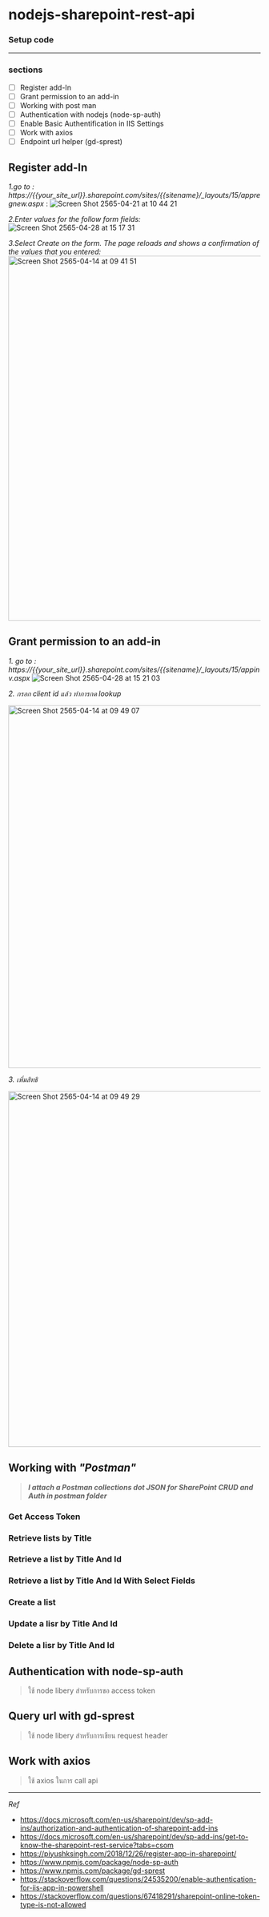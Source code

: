 # nodejs-sharepoint-rest-api

### Setup code

---

### **sections**

- [ ] Register add-In
- [ ] Grant permission to an add-in
- [ ] Working with post man
- [ ] Authentication with nodejs (node-sp-auth)
- [ ] Enable Basic Authentification in IIS Settings
- [ ] Work with axios
- [ ] Endpoint url helper (gd-sprest)

## Register add-In 

*1.go to : https://{{your_site_url}}.sharepoint.com/sites/{{sitename}/_layouts/15/appregnew.aspx* :
![Screen Shot 2565-04-21 at 10 44 21](https://user-images.githubusercontent.com/82103342/164367817-f94ec3a9-f5a4-4296-bbec-cfca7ec71ea3.png)

*2.Enter values for the follow form fields:*
![Screen Shot 2565-04-28 at 15 17 31](https://user-images.githubusercontent.com/82103342/165709059-ac60937a-c54c-4744-8df1-d6abf30bd078.png)


*3.Select Create on the form. The page reloads and shows a confirmation of the values that you entered:*
<img width="729" alt="Screen Shot 2565-04-14 at 09 41 51" src="https://user-images.githubusercontent.com/82103342/165709258-8fb0b94b-2183-4c37-a4e7-f20e13f58e7b.png">


## Grant permission to an add-in
*1. go to :  https://{{your_site_url}}.sharepoint.com/sites/{{sitename}/_layouts/15/appinv.aspx*
![Screen Shot 2565-04-28 at 15 21 03](https://user-images.githubusercontent.com/82103342/165709673-cd65749b-8bb9-4727-88ac-1b109a9f58d5.png)

*2. กรอก client id แล้ว ทำการกด lookup*

<img width="725" alt="Screen Shot 2565-04-14 at 09 49 07" src="https://user-images.githubusercontent.com/82103342/165709743-22d5ce8b-cdd0-4eb9-a874-167a4c9aa8cf.png">


*3. เพิ่มสิทธิ* 

<img width="711" alt="Screen Shot 2565-04-14 at 09 49 29" src="https://user-images.githubusercontent.com/82103342/165709767-ca739010-2026-4606-a15d-2c0d7bdb8573.png">

## Working with *"Postman"*
> **_I attach a Postman collections dot JSON for SharePoint CRUD and Auth in postman folder_**

### Get Access Token

### Retrieve lists by Title

### Retrieve a list by Title And Id

### Retrieve a list by Title And Id With Select Fields

### Create a list

### Update a lisr by Title And Id

### Delete a lisr by Title And Id


## Authentication with node-sp-auth
> ใช้ node libery สำหรับการขอ access token

## Query url with gd-sprest
> ใช้ node libery สำหรับการเขียน request header 

## Work with axios
> ใช้ axios ในการ call api


---

*Ref*
* https://docs.microsoft.com/en-us/sharepoint/dev/sp-add-ins/authorization-and-authentication-of-sharepoint-add-ins
* https://docs.microsoft.com/en-us/sharepoint/dev/sp-add-ins/get-to-know-the-sharepoint-rest-service?tabs=csom
* https://piyushksingh.com/2018/12/26/register-app-in-sharepoint/
* https://www.npmjs.com/package/node-sp-auth
* https://www.npmjs.com/package/gd-sprest
* https://stackoverflow.com/questions/24535200/enable-authentication-for-iis-app-in-powershell
* https://stackoverflow.com/questions/67418291/sharepoint-online-token-type-is-not-allowed
